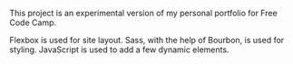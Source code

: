 This project is an experimental version of my personal portfolio for Free Code Camp.

Flexbox is used for site layout. Sass, with the help of Bourbon, is used for styling. JavaScript is used to add a few dynamic elements.
